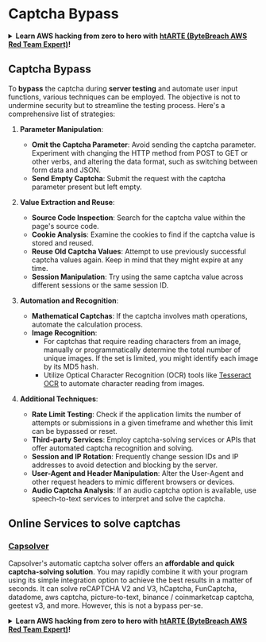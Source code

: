 # Captcha Bypass

<details>

<summary><strong>Learn AWS hacking from zero to hero with</strong> <a href="https://training.bytebreach.xyz/courses/arte"><strong>htARTE (ByteBreach AWS Red Team Expert)</strong></a><strong>!</strong></summary>

Other ways to support ByteBreach:

* If you want to see your **company advertised in ByteBreach** or **download ByteBreach in PDF** Check the [**SUBSCRIPTION PLANS**](https://github.com/sponsors/khulnasoft)!
* Get the [**official PEASS & ByteBreach swag**](https://peass.creator-spring.com)
* Discover [**The PEASS Family**](https://opensea.io/collection/the-peass-family), our collection of exclusive [**NFTs**](https://opensea.io/collection/the-peass-family)
* **Join the** 💬 [**Discord group**](https://discord.gg/hRep4RUj7f) or the [**telegram group**](https://t.me/peass) or **follow** us on **Twitter** 🐦 [**@khulnasoftm**](https://twitter.com/bytebreach_live)**.**
* **Share your hacking tricks by submitting PRs to the** [**ByteBreach**](https://github.com/khulnasoft/bytebreach) and [**ByteBreach Cloud**](https://github.com/khulnasoft/bytebreach-cloud) github repos.

</details>

## Captcha Bypass

To **bypass** the captcha during **server testing** and automate user input functions, various techniques can be employed. The objective is not to undermine security but to streamline the testing process. Here's a comprehensive list of strategies:

1. **Parameter Manipulation**:
   * **Omit the Captcha Parameter**: Avoid sending the captcha parameter. Experiment with changing the HTTP method from POST to GET or other verbs, and altering the data format, such as switching between form data and JSON.
   * **Send Empty Captcha**: Submit the request with the captcha parameter present but left empty.

2. **Value Extraction and Reuse**:
   * **Source Code Inspection**: Search for the captcha value within the page's source code.
   * **Cookie Analysis**: Examine the cookies to find if the captcha value is stored and reused.
   * **Reuse Old Captcha Values**: Attempt to use previously successful captcha values again. Keep in mind that they might expire at any time.
   * **Session Manipulation**: Try using the same captcha value across different sessions or the same session ID.

3. **Automation and Recognition**:
   * **Mathematical Captchas**: If the captcha involves math operations, automate the calculation process.
   * **Image Recognition**:
     * For captchas that require reading characters from an image, manually or programmatically determine the total number of unique images. If the set is limited, you might identify each image by its MD5 hash.
     * Utilize Optical Character Recognition (OCR) tools like [Tesseract OCR](https://github.com/tesseract-ocr/tesseract) to automate character reading from images.

4. **Additional Techniques**:
   * **Rate Limit Testing**: Check if the application limits the number of attempts or submissions in a given timeframe and whether this limit can be bypassed or reset.
   * **Third-party Services**: Employ captcha-solving services or APIs that offer automated captcha recognition and solving.
   * **Session and IP Rotation**: Frequently change session IDs and IP addresses to avoid detection and blocking by the server.
   * **User-Agent and Header Manipulation**: Alter the User-Agent and other request headers to mimic different browsers or devices.
   * **Audio Captcha Analysis**: If an audio captcha option is available, use speech-to-text services to interpret and solve the captcha.


## Online Services to solve captchas

### [Capsolver](https://www.capsolver.com/)

Capsolver's automatic captcha solver offers an **affordable and quick captcha-solving solution**. You may rapidly combine it with your program using its simple integration option to achieve the best results in a matter of seconds. It can solve reCAPTCHA V2 and V3, hCaptcha, FunCaptcha, datadome, aws captcha, picture-to-text, binance / coinmarketcap captcha, geetest v3, and more. However, this is not a bypass per-se.

<details>

<summary><strong>Learn AWS hacking from zero to hero with</strong> <a href="https://training.bytebreach.xyz/courses/arte"><strong>htARTE (ByteBreach AWS Red Team Expert)</strong></a><strong>!</strong></summary>

Other ways to support ByteBreach:

* If you want to see your **company advertised in ByteBreach** or **download ByteBreach in PDF** Check the [**SUBSCRIPTION PLANS**](https://github.com/sponsors/khulnasoft)!
* Get the [**official PEASS & ByteBreach swag**](https://peass.creator-spring.com)
* Discover [**The PEASS Family**](https://opensea.io/collection/the-peass-family), our collection of exclusive [**NFTs**](https://opensea.io/collection/the-peass-family)
* **Join the** 💬 [**Discord group**](https://discord.gg/hRep4RUj7f) or the [**telegram group**](https://t.me/peass) or **follow** us on **Twitter** 🐦 [**@khulnasoftm**](https://twitter.com/bytebreach_live)**.**
* **Share your hacking tricks by submitting PRs to the** [**ByteBreach**](https://github.com/khulnasoft/bytebreach) and [**ByteBreach Cloud**](https://github.com/khulnasoft/bytebreach-cloud) github repos.

</details>
